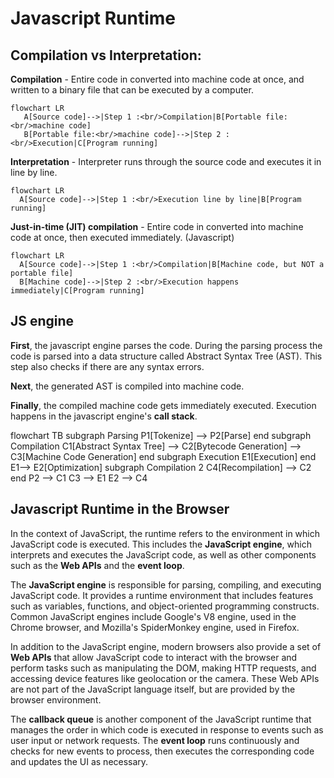 # Javascript Runtime

## Compilation vs Interpretation:

 **Compilation** - Entire code in converted into machine code at once, and written to a binary file that can be executed by a computer.
 
 ```mermaid
flowchart LR
    A[Source code]-->|Step 1 :<br/>Compilation|B[Portable file:<br/>machine code]
    B[Portable file:<br/>machine code]-->|Step 2 :<br/>Execution|C[Program running]
 ```
 
 **Interpretation** - Interpreter runs through the source code and executes it in line by line.
 
  ```mermaid
flowchart LR
    A[Source code]-->|Step 1 :<br/>Execution line by line|B[Program running]
 ```
 
 **Just-in-time (JIT) compilation** - Entire code in converted into machine code at once, then executed immediately. (Javascript)
 
  ```mermaid
flowchart LR
    A[Source code]-->|Step 1 :<br/>Compilation|B[Machine code, but NOT a portable file]
    B[Machine code]-->|Step 2 :<br/>Execution happens immediately|C[Program running]
 ```

## JS engine

 **First**, the javascript engine parses the code. During the parsing process the code is parsed into a data structure called Abstract Syntax Tree (AST).
 This step also checks if there are any syntax errors. 
 
 **Next**, the generated AST is compiled into machine code. 
 
 **Finally**, the compiled machine code gets immediately executed. Execution happens in the javascript engine's **call stack**.
 
 flowchart TB
    subgraph Parsing
        P1[Tokenize] --> P2[Parse]
    end
    subgraph Compilation
        C1[Abstract Syntax Tree] --> C2[Bytecode Generation] --> C3[Machine Code Generation]
    end
    subgraph Execution
        E1[Execution]
    end
        E1--> E2[Optimization]
    subgraph Compilation 2
        C4[Recompilation] --> C2
    end
    P2 --> C1
    C3 --> E1
    E2 --> C4
 
  ## Javascript Runtime in the Browser
  
 In the context of JavaScript, the runtime refers to the environment in which JavaScript code is executed. 
 This includes the **JavaScript engine**, which interprets and  executes the JavaScript code, as well as other 
 components such as the **Web APIs** and the **event loop**.

 The **JavaScript engine** is responsible for parsing, compiling, and executing JavaScript code. It provides a runtime 
 environment that includes features such as variables, functions, and object-oriented programming constructs. 
 Common JavaScript engines include Google's V8 engine, used in the Chrome browser, and Mozilla's SpiderMonkey engine, used in Firefox.

 In addition to the JavaScript engine, modern browsers also provide a set of **Web APIs** that allow JavaScript code 
 to interact with the browser and perform tasks such as manipulating the DOM, making HTTP requests, and accessing 
 device features like geolocation or the camera. These Web APIs are not part of the JavaScript language itself, 
 but are provided by the browser environment.

 The **callback queue** is another component of the JavaScript runtime that manages the order in which code is executed 
 in response to events such as user input or network requests. The **event loop** runs continuously and checks for 
 new events to process, then executes the corresponding code and updates the UI as necessary.
